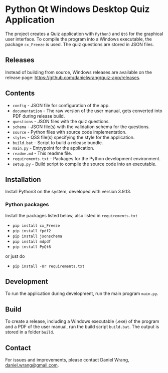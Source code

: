 # Python Qt Windows Desktop Quiz Application
The project creates a Quiz application with `Python3` and `Qt6` for the graphical user interface.
To compile the program into a Windows executable, the package `cx_Freeze` is used.
The quiz questions are stored in JSON files.

## Releases
Instead of building from source, Windows releases are available on the release page:
https://github.com/danielwrang/quiz-app/releases.

## Contents
* `config` - JSON file for configuration of the app.
* `documentation` - The raw version of the user manual, gets converted into PDF during release build.
* `questions` - JSON files with the quiz questions.
* `schema` - JSON file(s) with the validation schema for the questions.
* `source` - Python files with source code implementation.
* `styles` - QSS file(s) specifying the style for the application.
* `build.bat` - Script to build a release bundle.
* `main.py` - Entrypoint for the application.
* `readme.md` - This readme file.
* `requirements.txt` - Packages for the Python development environment.
* `setup.py` - Build script to compile the source code into an executable.

## Installation
Install Python3 on the system, developed with version 3.9.13.

### Python packages
Install the packages listed below, also listed in `requirements.txt`
* `pip install cx_Freeze`
* `pip install fpdf2`
* `pip install jsonschema`
* `pip install mdpdf`
* `pip install PyQt6`

or just do
* `pip install -Ur requirements.txt`

## Development
To run the application during development, run the main program `main.py`.

## Build
To create a release, including a Windows executable (.exe) of the program and a PDF of the user manual, run the build
script `build.bat`. The output is stored in a folder `build`.

## Contact
For issues and improvements, please contact Daniel Wrang, daniel.wrang@gmail.com.
